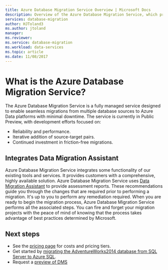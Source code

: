 ```yaml
---
title: Azure Database Migration Service Overview | Microsoft Docs
description: Overview of the Azure Database Migration Service, which provides seamless migrations from many database sources to Azure Data platforms.
services: database-migration
author: HJToland3
ms.author: jtoland
manager: 
ms.reviewer: 
ms.service: database-migration
ms.workload: data-services
ms.topic: article
ms.date: 11/08/2017
---
```

# What is the Azure Database Migration Service?
The Azure Database Migration Service is a fully managed service designed to enable seamless migrations from multiple database sources to Azure Data platforms with minimal downtime. The service is currently in Public Preview, with development efforts focused on:

- Reliability and performance.
- Iterative addition of source-target pairs.
- Continued investment in friction-free migrations.

## Integrates Data Migration Assistant
Azure Database Migration Service integrates some functionality of our existing tools and services.  It provides customers with a comprehensive, highly available solution. Azure Database Migration Service uses [Data Migration Assistant](http://aka.ms/dma) to provide assessment reports.  These recommendations guide you through the changes that are required prior to performing a migration. It's up to you to perform any remediation required. When you are ready to begin the migration process, Azure Database Migration Service performs all the associated steps. You can fire and forget your migration projects with the peace of mind of knowing that the process takes advantage of best practices determined by Microsoft. 


## Next steps
- See the [pricing page](https://azure.microsoft.com/pricing/details/dms/) for costs and pricing tiers.
- Get started by [migrating the AdventureWorks2014 database from SQL Server to Azure SQL](/quickstart-sql-server-to-azure-sql.md).
- Request a [preview of DMS](https://aka.ms/get-dms)
